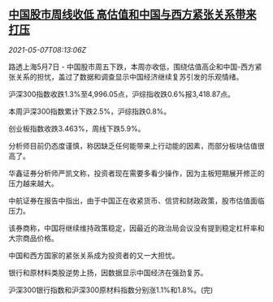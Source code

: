 <!--1620376263000-->
[中国股市周线收低 高估值和中国与西方紧张关系带来打压](https://cn.reuters.com/article/china-stock-market-valuation-0507-idCNKBS2CO0M4)
------

<div><i>2021-05-07T08:13:06Z</i></div><p>路透上海5月7日 - 中国股市周五下跌，本周亦收低，围绕估值高企和中国-西方紧张关系的担忧，盖过了数据和调查显示中国经济继续复苏引发的乐观情绪。</p><p>沪深300指数收跌1.3%至4,996.05点，沪综指收跌0.6%报3,418.87点。</p><p>本周沪深300指数累计下跌2.5%，沪综指跌0.8%。</p><p>创业板指数收跌3.463%，周线下跌5.9%。</p><p>分析师目前仍态度谨慎，称因缺乏任何能带来上行动能的因素，而部分板块估值很高了。</p><p>华鑫证券分析师严凯文称，投资者现在需要多看少操作，因为主板短期展开修正的压力越来越大。</p><p>中航证券在报告中指出，由于中国正在收紧货币、信贷和财政政策，股市估值面临压力。</p><p>该券商称，中国将继续维持政策稳定，因最近的政治局会议没有提到稳定杠杆率和大宗商品价格。</p><p>中国和西方国家的紧张关系成为投资者的又一大担忧。</p><p>银行和原材料类股逆势上扬，因数据显示中国经济在强劲复苏。</p><p>沪深300银行指数和沪深300原材料指数分别涨1.1%和1.8%。(完)</p>
